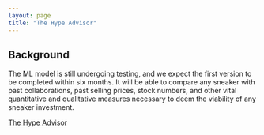 ```yaml
---
layout: page
title: "The Hype Advisor"
---
```


## Background
The ML model is still undergoing testing, and we expect the first version to be completed within six months. It will be able to compare any sneaker with past collaborations,  past selling prices, stock numbers, and other vital quantitative and qualitative measures necessary to deem the viability of any sneaker investment.

[The Hype Advisor](https://thehypeadvisor.com/)
